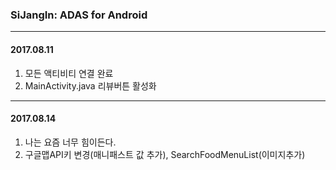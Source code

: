 ### SiJangIn: ADAS for Android

---
#### 2017.08.11
1. 모든 액티비티 연결 완료
2. MainActivity.java 리뷰버튼 활성화

---
#### 2017.08.14
1. 나는 요즘 너무 힘이든다.
2. 구글맵API키 변경(매니패스트 값 추가), SearchFoodMenuList(이미지추가)
